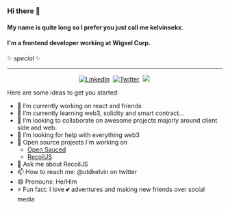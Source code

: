 ### Hi there 👋
#### My name is quite long so I prefer you just call me kelvinsekx.
#### I'm a frontend developer working at Wigxel Corp.
✨ _special_ ✨

---

<p align="center">
<a href="https://www.linkedin.com/in/kelvin-ukuejubola-oritsetimeyin-b38858174"><img src="https://img.shields.io/badge/linkedin-%230077B5.svg?&style=for-the-badge&logo=linkedin&logoColor=white" alt="LinkedIn" /></a>&nbsp;
<!--
<a href="https://www.sarahdepalo.com"><img src="https://img.shields.io/badge/-PORTFOLIO-%23ff69b4&?style=for-the-badge&?color=ff69b4 alt="Portfolio" /></a>&nbsp; -->
<a href="https://twitter.com/utdkelvin"><img src="https://img.shields.io/badge/Twitter-1DA1F2?style=for-the-badge&logo=twitter&logoColor=white" alt="Twitter" /></a>&nbsp;
<a href="https://kelvinsekx.hashnode.dev/"><img src="https://img.shields.io/badge/Hashnode-2962FF?style=for-the-badge&logo=hashnode&logoColor=white alt="HashNode" /></a>&nbsp;
</p>


Here are some ideas to get you started:

- 🔭 I’m currently working on react and friends
- 🌱 I’m currently learning web3, solidity and smart contract...
- 👯 I’m looking to collaborate on awesome projects majorly around client side and web.
- 🤔 I’m looking for help with everything web3 
- 🦮 Open source projects I'm working on
    - [Open Sauced](https://github.com/open-sauced/hot )
    - [RecoilJS](https://github.com/facebookexperimental/Recoil )
- 💬 Ask me about RecoilJS
- 📫 How to reach me: @utdkelvin on twitter
- 😄 Pronouns: He/Him
- ⚡ Fun fact: I love 💕 adventures and making new friends over social media
